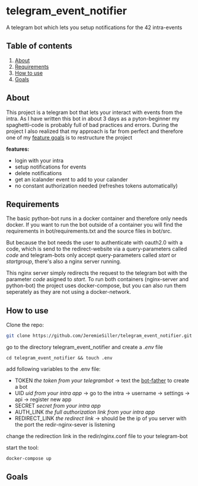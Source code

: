 # telegram_event_notifier

A telegram bot which lets you setup notifications for the 42 intra-events

## Table of contents
1. [About](#about)
2. [Requirements](#requirements)
3. [How to use](#howtouse)
4. [Goals](#goals)

## About

This project is a telegram bot that lets your interact with events from the intra.
As I have written this bot in about 3 days as a pyton-beginner my spaghetti-code is probably full of bad practices and
errors. During the project I also realized that my approach is far from perfect and therefore one of my [feature goals](#goals) is
to restructure the project

**features:**
- login with your intra
- setup notifications for events
- delete notifications
- get an icalander event to add to your calander
- no constant authorization needed (refreshes tokens automatically)

## Requirements

The basic python-bot runs in a docker container and therefore only needs docker. If you want to run the bot outside of a container you will
find the requirements in bot/requirements.txt and the source files in bot/src.

But because the bot needs the user to authenticate with oauth2.0 with a code, which is send to the redirect-website via a query-parameters called *code* and telegram-bots only accept query-parameters called *start* or *startgroup*, there's also a nginx server running. 

This nginx server simply redirects the request
to the telegram bot with the parameter *code* asigned to *start*.
To run both containers (nginx-server and python-bot) the project uses docker-compose, but you can also run them seperately as they are not using
a docker-network.

## How to use

Clone the repo:
```bash
git clone https://github.com/JeremieSiller/telegram_event_notifier.git
```
go to the directory telegram_event_notifier and create a *.env* file
```
cd telegram_event_notifier && touch .env
```
add following variables to the .env file:
- TOKEN *the token from your telegrambot* -> text the [bot-father] to create a bot
- UID *uid from your intra app* -> go to the intra -> username -> settings -> api -> register new app
- SECRET *secret from your intra app*
- AUTH_LINK *the full authorization link from your intra app*
- REDIRECT_LINK *the redirect link* -> should be the ip of you server with the port the redir-nginx-sever is listening

change the redirection link in the redir/nginx.conf file to your telegram-bot

start the tool:
```bash
docker-compose up
```

## Goals

[bot-father]:https://t.me/BotFather
